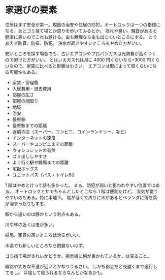 # 家選びの要素

住居はまず安全が第一。周囲の治安や住居の防犯。オートロックは一つの指標になる。あとゴミ捨て場とか周りを歩いてみるとか。
揺れや臭い、騒音があると健康に悪いのでこれも避ける。虫も無理なら虫も出にくいところにする。
とりあえず防音、防振、防犯。
洪水が起きやすいところもやめた方がいい。

安いところを探す場合でも、古いエアコンやプロパンガスは光熱費が高くつくので避けた方がいい。
とはいえガス代は月に 4000 円くらいなら+3000 円くらいなので、家賃に比べると影響は小さい。
エアコンは型によって倍くらいになる可能性もある。

- 家賃・管理費
- 入居費用・退去費用
- 部屋の広さ
- 部屋の間取り
- 地域
- 治安
- 最寄駅
- 最寄駅までの距離
- 近隣の店（スーパー、コンビニ、コインランドリー、など）
- インターネットの速度
- スーパーやコンビニまでの距離
- ウォシュレットの有無
- ゴミ出ししやすさ
- よく行く駅や職場までの距離
- 宅配ボックス
- ユニットバス（バス・トイレ別）

1 階はやめとけって話も多かった。
まぁ、防犯が弱いと狙われやすい位置ではある。
オートロックとかでちゃんとしたとこなら 1 階は便利だけど。
湿気が篭りやすいのもある。特に半地下。
階が低くて周りに木があるとベランダに落ち葉が溜まったりもする。

駅から遠いのは静かという利点もある。

川や林の近くは虫が多い。

結局、家賃の高いところは治安がいい。

木造でも新しいところなら問題ないはず。

ゴミ捨て場がきれいかどうか、掲示板に何が書かれているか、は見ること。

線路や大きな車道が近いとかなりうるさい。
しかも都会だと夜遅くまで運行してるし。
耳栓して寝られるならなんとかなるかも。
